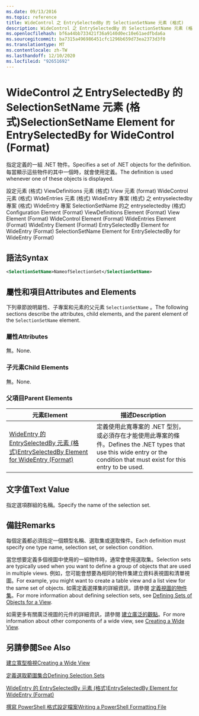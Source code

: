 ```yaml
---
ms.date: 09/13/2016
ms.topic: reference
title: WideControl 之 EntrySelectedBy 的 SelectionSetName 元素 (格式)
description: WideControl 之 EntrySelectedBy 的 SelectionSetName 元素 (格式)
ms.openlocfilehash: bf6a44bb733421f36a9140d0ec10e61aedfbda6a
ms.sourcegitcommit: ba7315a496986451cfc1296b659d73ea2373d3f0
ms.translationtype: MT
ms.contentlocale: zh-TW
ms.lasthandoff: 12/10/2020
ms.locfileid: "92651692"
---
```

# <a name="selectionsetname-element-for-entryselectedby-for-widecontrol-format"></a><span data-ttu-id="a6418-103">WideControl 之 EntrySelectedBy 的 SelectionSetName 元素 (格式)</span><span class="sxs-lookup"><span data-stu-id="a6418-103">SelectionSetName Element for EntrySelectedBy for WideControl (Format)</span></span>

<span data-ttu-id="a6418-104">指定定義的一組 .NET 物件。</span><span class="sxs-lookup"><span data-stu-id="a6418-104">Specifies a set of .NET objects for the definition.</span></span> <span data-ttu-id="a6418-105">每當顯示這些物件的其中一個時，就會使用定義。</span><span class="sxs-lookup"><span data-stu-id="a6418-105">The definition is used whenever one of these objects is displayed.</span></span>

<span data-ttu-id="a6418-106">設定元素 (格式) ViewDefinitions 元素 (格式) View 元素 (format) WideControl 元素 (格式) WideEntries 元素 (格式) WideEntry 專案 (格式) 之 entryselectedby 專案 (格式) WideEntry 專案 SelectionSetName 的之 entryselectedby (格式) </span><span class="sxs-lookup"><span data-stu-id="a6418-106">Configuration Element (Format) ViewDefinitions Element (Format) View Element (Format) WideControl Element (Format) WideEntries Element (Format) WideEntry Element (Format) EntrySelectedBy Element for WideEntry (Format) SelectionSetName Element for EntrySelectedBy for WideEntry (Format)</span></span>

## <a name="syntax"></a><span data-ttu-id="a6418-107">語法</span><span class="sxs-lookup"><span data-stu-id="a6418-107">Syntax</span></span>

```xml
<SelectionSetName>NameofSelectionSet</SelectionSetName>

```

## <a name="attributes-and-elements"></a><span data-ttu-id="a6418-108">屬性和項目</span><span class="sxs-lookup"><span data-stu-id="a6418-108">Attributes and Elements</span></span>

<span data-ttu-id="a6418-109">下列章節說明屬性、子專案和元素的父元素 `SelectionSetName` 。</span><span class="sxs-lookup"><span data-stu-id="a6418-109">The following sections describe the attributes, child elements, and the parent element of the `SelectionSetName` element.</span></span>

### <a name="attributes"></a><span data-ttu-id="a6418-110">屬性</span><span class="sxs-lookup"><span data-stu-id="a6418-110">Attributes</span></span>

<span data-ttu-id="a6418-111">無。</span><span class="sxs-lookup"><span data-stu-id="a6418-111">None.</span></span>

### <a name="child-elements"></a><span data-ttu-id="a6418-112">子元素</span><span class="sxs-lookup"><span data-stu-id="a6418-112">Child Elements</span></span>

<span data-ttu-id="a6418-113">無。</span><span class="sxs-lookup"><span data-stu-id="a6418-113">None.</span></span>

### <a name="parent-elements"></a><span data-ttu-id="a6418-114">父項目</span><span class="sxs-lookup"><span data-stu-id="a6418-114">Parent Elements</span></span>

|<span data-ttu-id="a6418-115">元素</span><span class="sxs-lookup"><span data-stu-id="a6418-115">Element</span></span>|<span data-ttu-id="a6418-116">描述</span><span class="sxs-lookup"><span data-stu-id="a6418-116">Description</span></span>|
|-------------|-----------------|
|[<span data-ttu-id="a6418-117">WideEntry 的 EntrySelectedBy 元素 (格式)</span><span class="sxs-lookup"><span data-stu-id="a6418-117">EntrySelectedBy Element for WideEntry (Format)</span></span>](./entryselectedby-element-for-wideentry-format.md)|<span data-ttu-id="a6418-118">定義使用此寬專案的 .NET 型別，或必須存在才能使用此專案的條件。</span><span class="sxs-lookup"><span data-stu-id="a6418-118">Defines the .NET types that use this wide entry or the condition that must exist for this entry to be used.</span></span>|

## <a name="text-value"></a><span data-ttu-id="a6418-119">文字值</span><span class="sxs-lookup"><span data-stu-id="a6418-119">Text Value</span></span>

<span data-ttu-id="a6418-120">指定選項群組的名稱。</span><span class="sxs-lookup"><span data-stu-id="a6418-120">Specify the name of the selection set.</span></span>

## <a name="remarks"></a><span data-ttu-id="a6418-121">備註</span><span class="sxs-lookup"><span data-stu-id="a6418-121">Remarks</span></span>

<span data-ttu-id="a6418-122">每個定義都必須指定一個類型名稱、選取集或選取條件。</span><span class="sxs-lookup"><span data-stu-id="a6418-122">Each definition must specify one type name, selection set, or selection condition.</span></span>

<span data-ttu-id="a6418-123">當您想要定義多個視圖中使用的一組物件時，通常會使用選取集。</span><span class="sxs-lookup"><span data-stu-id="a6418-123">Selection sets are typically used when you want to define a group of objects that are used in multiple views.</span></span> <span data-ttu-id="a6418-124">例如，您可能會想要為相同的物件集建立資料表視圖和清單視圖。</span><span class="sxs-lookup"><span data-stu-id="a6418-124">For example, you might want to create a table view and a list view for the same set of objects.</span></span> <span data-ttu-id="a6418-125">如需定義選擇集的詳細資訊，請參閱 [定義視圖的物件集](./defining-selection-sets.md)。</span><span class="sxs-lookup"><span data-stu-id="a6418-125">For more information about defining selection sets, see [Defining Sets of Objects for a View](./defining-selection-sets.md).</span></span>

<span data-ttu-id="a6418-126">如需更多有關廣泛視圖的元件的詳細資訊，請參閱 [建立廣泛的觀點](./creating-a-wide-view.md)。</span><span class="sxs-lookup"><span data-stu-id="a6418-126">For more information about other components of a wide view, see [Creating a Wide View](./creating-a-wide-view.md).</span></span>

## <a name="see-also"></a><span data-ttu-id="a6418-127">另請參閱</span><span class="sxs-lookup"><span data-stu-id="a6418-127">See Also</span></span>

[<span data-ttu-id="a6418-128">建立寬型檢視</span><span class="sxs-lookup"><span data-stu-id="a6418-128">Creating a Wide View</span></span>](./creating-a-wide-view.md)

[<span data-ttu-id="a6418-129">定義選取範圍集合</span><span class="sxs-lookup"><span data-stu-id="a6418-129">Defining Selection Sets</span></span>](./defining-selection-sets.md)

[<span data-ttu-id="a6418-130">WideEntry 的 EntrySelectedBy 元素 (格式)</span><span class="sxs-lookup"><span data-stu-id="a6418-130">EntrySelectedBy Element for WideEntry (Format)</span></span>](./entryselectedby-element-for-wideentry-format.md)

[<span data-ttu-id="a6418-131">撰寫 PowerShell 格式設定檔案</span><span class="sxs-lookup"><span data-stu-id="a6418-131">Writing a PowerShell Formatting File</span></span>](./writing-a-powershell-formatting-file.md)
